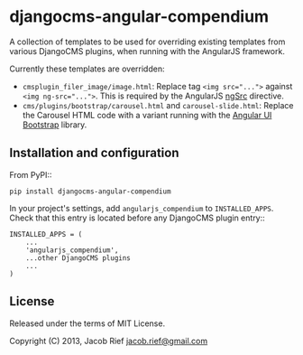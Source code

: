 djangocms-angular-compendium
============================

A collection of templates to be used for overriding existing templates from various DjangoCMS
plugins, when running with the AngularJS framework.

Currently these templates are overridden:

* ``cmsplugin_filer_image/image.html``: Replace tag ``<img src="...">`` against ``<img ng-src="...">``.
  This is required by the AngularJS [ngSrc](http://docs.angularjs.org/api/ng.directive:ngSrc)
  directive.
* ``cms/plugins/bootstrap/carousel.html`` and ``carousel-slide.html``: Replace the Carousel HTML
  code with a variant running with the [Angular UI Bootstrap](http://angular-ui.github.io/bootstrap/#/carousel)
  library.

Installation and configuration
------------
From PyPI::

	pip install djangocms-angular-compendium

In your project's settings, add ``angularjs_compendium`` to ``INSTALLED_APPS``. Check that this
entry is located before any DjangoCMS plugin entry::

	INSTALLED_APPS = (
	    ...
	    'angularjs_compendium',
	    ...other DjangoCMS plugins
	    ...
	)

License
-------
Released under the terms of MIT License.

Copyright (C) 2013, Jacob Rief <jacob.rief@gmail.com>
